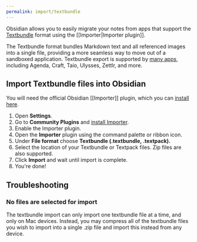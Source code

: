 ```yaml
---
permalink: import/textbundle
---
```

Obsidian allows you to easily migrate your notes from apps that support the [Textbundle](https://textbundle.org/) format using the [[Importer|Importer plugin]].

The Textbundle format bundles Markdown text and all referenced images into a single file, providing a more seamless way to move out of a sandboxed application. Textbundle export is supported by [many apps](https://textbundle.org/), including Agenda, Craft, Taio, Ulysses, Zettlr, and more.

## Import Textbundle files into Obsidian

You will need the official Obsidian [[Importer]] plugin, which you can [install here](obsidian://show-plugin?id=obsidian-importer).

1. Open **Settings**.
2. Go to **Community Plugins** and [install Importer](obsidian://show-plugin?id=obsidian-importer).
3. Enable the Importer plugin.
4. Open the **Importer** plugin using the command palette or ribbon icon.
5. Under **File format** choose **Textbundle (.textbundle, .textpack).**
6. Select the location of your Textbundle or Textpack files. Zip files are also supported.
7. Click **Import** and wait until import is complete.
8. You're done!

## Troubleshooting

### No files are selected for import

The textbundle import can only import one textbundle file at a time, and only on Mac devices. Instead, you may compress all of the textbundle files you wish to import into a single .zip file and import this instead from any device.
